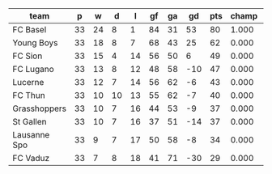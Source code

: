 |     team     | p  | w  | d  | l  | gf | ga | gd  | pts | champ | top2  | top3  | top4  |  5-7  | bot4  | bot3  | bot2  |
|--------------|----|----|----|----|----|----|-----|-----|-------|-------|-------|-------|-------|-------|-------|-------|
| FC Basel     | 33 | 24 |  8 |  1 | 84 | 31 |  53 |  80 | 1.000 | 1.000 | 1.000 | 1.000 | 0.000 | 0.000 | 0.000 | 0.000|
| Young Boys   | 33 | 18 |  8 |  7 | 68 | 43 |  25 |  62 | 0.000 | 1.000 | 1.000 | 1.000 | 0.000 | 0.000 | 0.000 | 0.000|
| FC Sion      | 33 | 15 |  4 | 14 | 56 | 50 |   6 |  49 | 0.000 | 0.000 | 0.801 | 0.993 | 0.007 | 0.000 | 0.000 | 0.000|
| FC Lugano    | 33 | 13 |  8 | 12 | 48 | 58 | -10 |  47 | 0.000 | 0.000 | 0.187 | 0.877 | 0.123 | 0.000 | 0.000 | 0.000|
| Lucerne      | 33 | 12 |  7 | 14 | 56 | 62 |  -6 |  43 | 0.000 | 0.000 | 0.012 | 0.124 | 0.876 | 0.019 | 0.001 | 0.000|
| FC Thun      | 33 | 10 | 10 | 13 | 55 | 62 |  -7 |  40 | 0.000 | 0.000 | 0.000 | 0.007 | 0.925 | 0.231 | 0.068 | 0.011|
| Grasshoppers | 33 | 10 |  7 | 16 | 44 | 53 |  -9 |  37 | 0.000 | 0.000 | 0.000 | 0.000 | 0.442 | 0.890 | 0.559 | 0.250|
| St Gallen    | 33 | 10 |  7 | 16 | 37 | 51 | -14 |  37 | 0.000 | 0.000 | 0.000 | 0.000 | 0.451 | 0.907 | 0.549 | 0.220|
| Lausanne Spo | 33 |  9 |  7 | 17 | 50 | 58 |  -8 |  34 | 0.000 | 0.000 | 0.000 | 0.000 | 0.176 | 0.953 | 0.824 | 0.520|
| FC Vaduz     | 33 |  7 |  8 | 18 | 41 | 71 | -30 |  29 | 0.000 | 0.000 | 0.000 | 0.000 | 0.000 | 1.000 | 1.000 | 0.998|

